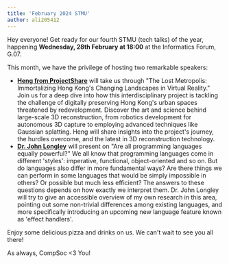 ```yaml
---
title: 'February 2024 STMU'
author: ali205412
---
```


Hey everyone! Get ready for our fourth STMU (tech talks) of the year, happening **Wednesday, 28th February at 18:00** at the Informatics Forum, G.07.

This month, we have the privilege of hosting two remarkable speakers:

- **[Heng from ProjectShare](https://shiukaheng.com/)** will take us through "The Lost Metropolis: Immortalizing Hong Kong's Changing Landscapes in Virtual Reality." Join us for a deep dive into how this interdisciplinary project is tackling the challenge of digitally preserving Hong Kong's urban spaces threatened by redevelopment. Discover the art and science behind large-scale 3D reconstruction, from robotics development for autonomous 3D capture to employing advanced techniques like Gaussian splatting. Heng will share insights into the project's journey, the hurdles overcome, and the latest in 3D reconstruction technology.
- **[Dr. John Longley](https://www.castlesbook.org/)** will present on "Are all programming languages equally powerful?" We all know that programming languages come in different 'styles': imperative, functional, object-oriented and so on. But do languages also differ in more fundamental ways? Are there things we can perform in some languages that would be simply impossible in others? Or possible but much less efficient? The answers to these questions depends on how exactly we interpret them. Dr. John Longley will try to give an accessible overview of my own research in this area, pointing out some non-trivial differences among existing languages, and more specifically introducing an upcoming new language feature known as 'effect handlers'.

Enjoy some delicious pizza and drinks on us. We can't wait to see you all there!

As always, CompSoc <3 You!
